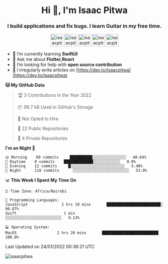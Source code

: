 <h1 align="center">Hi 👋, I'm Isaac Pitwa</h1>
<h3 align="center">I build applications and fix bugs. I learn Guitar in my free time.</h3>

<p align="center">
<a href="https://dev.to/isaacpitwa" target="blank"><img align="center" src="https://cdn.jsdelivr.net/npm/simple-icons@3.0.1/icons/dev-dot-to.svg" alt="isaacpitwa" height="40" width="40" /></a>
<a href="https://twitter.com/isaacpitwa" target="blank"><img align="center" src="https://cdn.jsdelivr.net/npm/simple-icons@3.0.1/icons/twitter.svg" alt="isaacpitwa" height="40" width="40" /></a>
<a href="https://linkedin.com/in/joetancy" target="blank"><img align="center" src="https://cdn.jsdelivr.net/npm/simple-icons@3.0.1/icons/linkedin.svg" alt="isaacpitwa" height="40" width="40" /></a>
<a href="https://fb.com/isaacpitwa" target="blank"><img align="center" src="https://cdn.jsdelivr.net/npm/simple-icons@3.0.1/icons/facebook.svg" alt="isaacpitwa" height="40" width="40" /></a>
<a href="https://instagram.com/isaacpitwa" target="blank"><img align="center" src="https://cdn.jsdelivr.net/npm/simple-icons@3.0.1/icons/instagram.svg" alt="isaacpitwa" height="40" width="40" /></a>
</p>

- 🌱  I’m currently learning **SwiftUI**
- 💬 Ask me about **Flutter,React**
- 🤝 I’m looking for help with **open source contribution**
- 📝  I irregularly write articles on [https://dev.to/isaacpitwa](https://dev.to/isaacpitwa)


**🐱 My GitHub Data** 

> 🏆 3 Contributions in the Year 2022
 > 
> 📦 99.7 kB Used in GitHub's Storage 
 > 
> 🚫 Not Opted to Hire
 > 
> 📜 22 Public Repositories 
 > 
> 🔑 4 Private Repositories  
 > 
**I'm an Night 🐤** 

```text
🌞 Morning    89 commits     ██████████░░░░░░░░░░░░░░░   40.64% 
🌆 Daytime    0 commits    █████████████░░░░░░░░░░░░   0.0% 
🌃 Evening    12 commits     █░░░░░░░░░░░░░░░░░░░░░░░░   5.48% 
🌙 Night      118 commits      ░░░░░░░░░░░░░░░░░░░░░░░░░   53.0%

```


📊 **This Week I Spent My Time On** 

```text
⌚︎ Time Zone: Africa/Nairobi

💬 Programming Languages: 
JavaScript               2 hrs 19 mins       ████████████████████████░   90.87% 
Swift                     1 min               ░░░░░░░░░░░░░░░░░░░░░░░░░   9.13%

💻 Operating System: 
MacOS                  2 hrs 20 mins       █████████████████████████   100.0%

```


 Last Updated on 24/01/2022 00:36:21 UTC

<p align="left"> <img src="https://komarev.com/ghpvc/?username=isaacpitwa" alt="isaacpitwa" /> </p>
